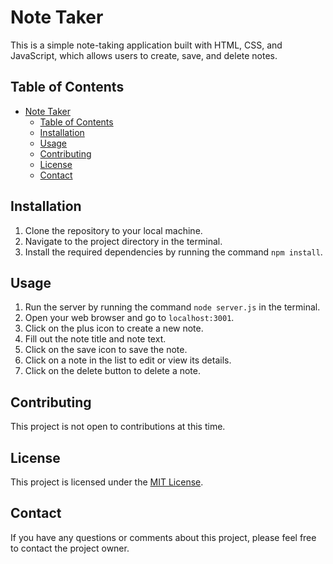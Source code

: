 # Note Taker

This is a simple note-taking application built with HTML, CSS, and JavaScript, which allows users to create, save, and delete notes. 

## Table of Contents

- [Note Taker](#note-taker)
  - [Table of Contents](#table-of-contents)
  - [Installation](#installation)
  - [Usage](#usage)
  - [Contributing](#contributing)
  - [License](#license)
  - [Contact](#contact)

## Installation

1. Clone the repository to your local machine.
2. Navigate to the project directory in the terminal.
3. Install the required dependencies by running the command `npm install`.

## Usage

1. Run the server by running the command `node server.js` in the terminal.
2. Open your web browser and go to `localhost:3001`.
3. Click on the plus icon to create a new note.
4. Fill out the note title and note text.
5. Click on the save icon to save the note.
6. Click on a note in the list to edit or view its details.
7. Click on the delete button to delete a note.

## Contributing

This project is not open to contributions at this time.

## License

This project is licensed under the [MIT License](https://opensource.org/licenses/MIT).

## Contact

If you have any questions or comments about this project, please feel free to contact the project owner.
